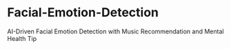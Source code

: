 # Facial-Emotion-Detection
AI-Driven Facial Emotion Detection with Music Recommendation and Mental Health Tip
